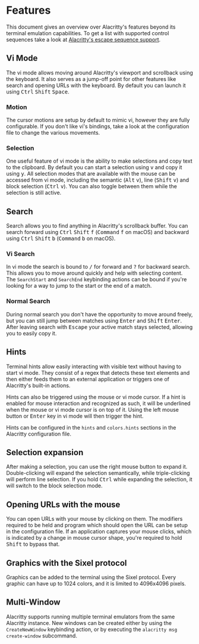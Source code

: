 # Features

This document gives an overview over Alacritty's features beyond its terminal
emulation capabilities. To get a list with supported control sequences take a
look at [Alacritty's escape sequence support](./escape_support.md).

## Vi Mode

The vi mode allows moving around Alacritty's viewport and scrollback using the
keyboard. It also serves as a jump-off point for other features like search and
opening URLs with the keyboard. By default you can launch it using
<kbd>Ctrl</kbd> <kbd>Shift</kbd> <kbd>Space</kbd>.

### Motion

The cursor motions are setup by default to mimic vi, however they are fully
configurable. If you don't like vi's bindings, take a look at the configuration
file to change the various movements.

### Selection

One useful feature of vi mode is the ability to make selections and copy text to
the clipboard. By default you can start a selection using <kbd>v</kbd> and copy
it using <kbd>y</kbd>. All selection modes that are available with the mouse can
be accessed from vi mode, including the semantic (<kbd>Alt</kbd> <kbd>v</kbd>),
line (<kbd>Shift</kbd> <kbd>v</kbd>) and block selection (<kbd>Ctrl</kbd>
<kbd>v</kbd>). You can also toggle between them while the selection is still
active.

## Search

Search allows you to find anything in Alacritty's scrollback buffer. You can
search forward using <kbd>Ctrl</kbd> <kbd>Shift</kbd> <kbd>f</kbd> (<kbd>Command</kbd> <kbd>f</kbd> on macOS) and
backward using <kbd>Ctrl</kbd> <kbd>Shift</kbd> <kbd>b</kbd> (<kbd>Command</kbd> <kbd>b</kbd> on macOS).

### Vi Search

In vi mode the search is bound to <kbd>/</kbd> for forward and <kbd>?</kbd> for
backward search. This allows you to move around quickly and help with selecting
content. The `SearchStart` and `SearchEnd` keybinding actions can be bound if
you're looking for a way to jump to the start or the end of a match.

### Normal Search

During normal search you don't have the opportunity to move around freely, but
you can still jump between matches using <kbd>Enter</kbd> and <kbd>Shift</kbd>
<kbd>Enter</kbd>. After leaving search with <kbd>Escape</kbd> your active match
stays selected, allowing you to easily copy it.

## Hints

Terminal hints allow easily interacting with visible text without having to
start vi mode. They consist of a regex that detects these text elements and then
either feeds them to an external application or triggers one of Alacritty's
built-in actions.

Hints can also be triggered using the mouse or vi mode cursor. If a hint is
enabled for mouse interaction and recognized as such, it will be underlined when
the mouse or vi mode cursor is on top of it. Using the left mouse button or
<kbd>Enter</kbd> key in vi mode will then trigger the hint.

Hints can be configured in the `hints` and `colors.hints` sections in the
Alacritty configuration file.

## Selection expansion

After making a selection, you can use the right mouse button to expand it.
Double-clicking will expand the selection semantically, while triple-clicking
will perform line selection. If you hold <kbd>Ctrl</kbd> while expanding the
selection, it will switch to the block selection mode.

## Opening URLs with the mouse

You can open URLs with your mouse by clicking on them. The modifiers required to
be held and program which should open the URL can be setup in the configuration
file. If an application captures your mouse clicks, which is indicated by a
change in mouse cursor shape, you're required to hold <kbd>Shift</kbd> to bypass
that.

## Graphics with the Sixel protocol

Graphics can be added to the terminal using the Sixel protocol. Every graphic can
have up to 1024 colors, and it is limited to 4096x4096 pixels.

## Multi-Window

Alacritty supports running multiple terminal emulators from the same Alacritty
instance. New windows can be created either by using the `CreateNewWindow`
keybinding action, or by executing the `alacritty msg create-window` subcommand.
